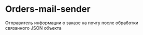 # Orders-mail-sender
Отправитель информации о заказе на почту после обработки связанного JSON объекта 
